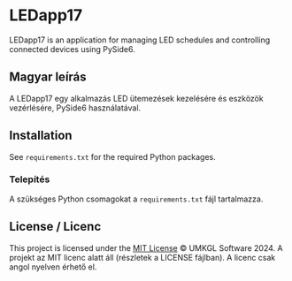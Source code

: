 # LEDapp17

LEDapp17 is an application for managing LED schedules and controlling connected devices using PySide6.

## Magyar leírás
A LEDapp17 egy alkalmazás LED ütemezések kezelésére és eszközök vezérlésére, PySide6 használatával.

## Installation
See `requirements.txt` for the required Python packages.

### Telepítés
A szükséges Python csomagokat a `requirements.txt` fájl tartalmazza.

## License / Licenc
This project is licensed under the [MIT License](LICENSE) © UMKGL Software 2024.
A projekt az MIT licenc alatt áll (részletek a LICENSE fájlban). A licenc csak angol nyelven érhető el.
